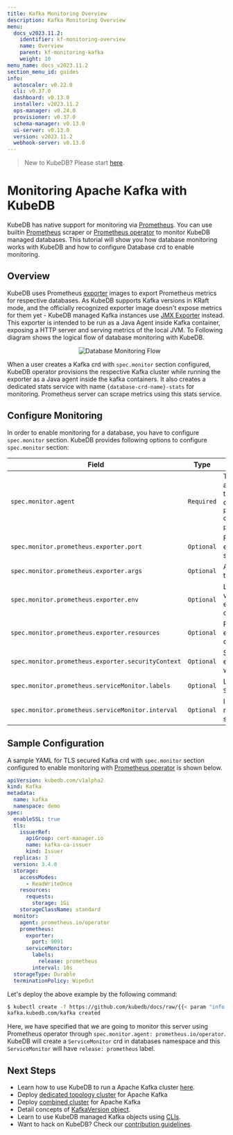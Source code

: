 ```yaml
---
title: Kafka Monitoring Overview
description: Kafka Monitoring Overview
menu:
  docs_v2023.11.2:
    identifier: kf-monitoring-overview
    name: Overview
    parent: kf-monitoring-kafka
    weight: 10
menu_name: docs_v2023.11.2
section_menu_id: guides
info:
  autoscaler: v0.22.0
  cli: v0.37.0
  dashboard: v0.13.0
  installer: v2023.11.2
  ops-manager: v0.24.0
  provisioner: v0.37.0
  schema-manager: v0.13.0
  ui-server: v0.13.0
  version: v2023.11.2
  webhook-server: v0.13.0
---
```


> New to KubeDB? Please start [here](/docs/v2023.11.2/README).

# Monitoring Apache Kafka with KubeDB

KubeDB has native support for monitoring via [Prometheus](https://prometheus.io/). You can use builtin [Prometheus](https://github.com/prometheus/prometheus) scraper or [Prometheus operator](https://github.com/prometheus-operator/prometheus-operator) to monitor KubeDB managed databases. This tutorial will show you how database monitoring works with KubeDB and how to configure Database crd to enable monitoring.

## Overview

KubeDB uses Prometheus [exporter](https://prometheus.io/docs/instrumenting/exporters/#databases) images to export Prometheus metrics for respective databases. As KubeDB supports Kafka versions in KRaft mode, and the officially recognized exporter image doesn't expose metrics for them yet - KubeDB managed Kafka instances use [JMX Exporter](https://github.com/prometheus/jmx_exporter) instead. This exporter is intended to be run as a Java Agent inside Kafka container, exposing a HTTP server and serving metrics of the local JVM. To Following diagram shows the logical flow of database monitoring with KubeDB.

<p align="center">
  <img alt="Database Monitoring Flow"  src="/docs/v2023.11.2/images/kafka/Monitoring-kafka-with-prometheus-grafana-using-jmx-exporter.png">
</p>

When a user creates a Kafka crd with `spec.monitor` section configured, KubeDB operator provisions the respective Kafka cluster while running the exporter as a Java agent inside the kafka containers. It also creates a dedicated stats service with name `{database-crd-name}-stats` for monitoring. Prometheus server can scrape metrics using this stats service.

## Configure Monitoring

In order to enable monitoring for a database, you have to configure `spec.monitor` section. KubeDB provides following options to configure `spec.monitor` section:

|                Field                               |    Type    |                                                                                     Uses                                                       |
| -------------------------------------------------- | ---------- | ---------------------------------------------------------------------------------------------------------------------------------------------- |
| `spec.monitor.agent`                               | `Required` | Type of the monitoring agent that will be used to monitor this database. It can be `prometheus.io/builtin` or `prometheus.io/operator`. |
| `spec.monitor.prometheus.exporter.port`            | `Optional` | Port number where the exporter side car will serve metrics.                                                                                    |
| `spec.monitor.prometheus.exporter.args`            | `Optional` | Arguments to pass to the exporter sidecar.                                                                                                     |
| `spec.monitor.prometheus.exporter.env`             | `Optional` | List of environment variables to set in the exporter sidecar container.                                                                        |
| `spec.monitor.prometheus.exporter.resources`       | `Optional` | Resources required by exporter sidecar container.                                                                                              |
| `spec.monitor.prometheus.exporter.securityContext` | `Optional` | Security options the exporter should run with.                                                                                                 |
| `spec.monitor.prometheus.serviceMonitor.labels`    | `Optional` | Labels for `ServiceMonitor` crd.                                                                                                               |
| `spec.monitor.prometheus.serviceMonitor.interval`  | `Optional` | Interval at which metrics should be scraped.                                                                                                   |

## Sample Configuration

A sample YAML for TLS secured Kafka crd with `spec.monitor` section configured to enable monitoring with [Prometheus operator](https://github.com/prometheus-operator/prometheus-operator) is shown below.

```yaml
apiVersion: kubedb.com/v1alpha2
kind: Kafka
metadata:
  name: kafka
  namespace: demo
spec:
  enableSSL: true
  tls:
    issuerRef:
      apiGroup: cert-manager.io
      name: kafka-ca-issuer
      kind: Issuer
  replicas: 3
  version: 3.4.0
  storage:
    accessModes:
      - ReadWriteOnce
    resources:
      requests:
        storage: 1Gi
    storageClassName: standard
  monitor:
    agent: prometheus.io/operator
    prometheus:
      exporter:
        port: 9091
      serviceMonitor:
        labels:
          release: prometheus
        interval: 10s
  storageType: Durable
  terminationPolicy: WipeOut
```

Let's deploy the above example by the following command:

```bash
$ kubectl create -f https://github.com/kubedb/docs/raw/{{< param "info.version" >}}/docs/examples/kafka/monitoring/kf-with-monitoring.yaml
kafka.kubedb.com/kafka created
```

Here, we have specified that we are going to monitor this server using Prometheus operator through `spec.monitor.agent: prometheus.io/operator`. KubeDB will create a `ServiceMonitor` crd in databases namespace and this `ServiceMonitor` will have `release: prometheus` label.

## Next Steps

- Learn how to use KubeDB to run a Apache Kafka cluster [here](/docs/v2023.11.2/guides/kafka/README).
- Deploy [dedicated topology cluster](/docs/v2023.11.2/guides/kafka/clustering/topology-cluster/) for Apache Kafka
- Deploy [combined cluster](/docs/v2023.11.2/guides/kafka/clustering/combined-cluster/) for Apache Kafka
- Detail concepts of [KafkaVersion object](/docs/v2023.11.2/guides/kafka/concepts/catalog).
- Learn to use KubeDB managed Kafka objects using [CLIs](/docs/v2023.11.2/guides/kafka/cli/cli).
- Want to hack on KubeDB? Check our [contribution guidelines](/docs/v2023.11.2/CONTRIBUTING).
